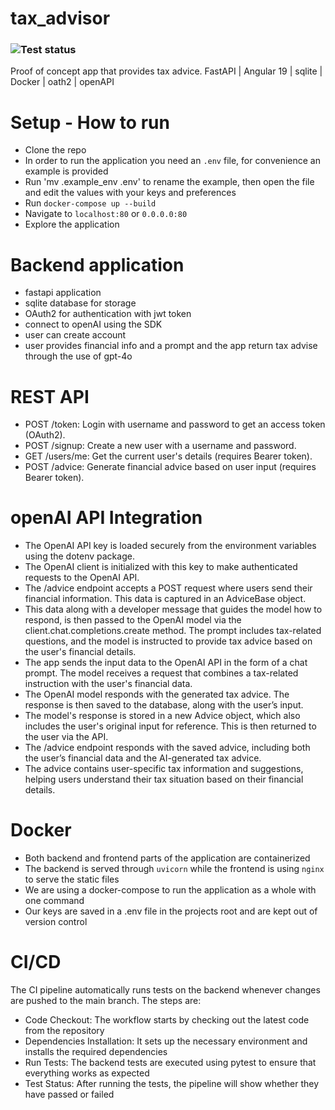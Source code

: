 # tax_advisor
### ![Test status](https://github.com/redplayer0/tax_advisor/actions/workflows/backend-tests.yml/badge.svg)
Proof of concept app that provides tax advice. FastAPI | Angular 19 | sqlite | Docker | oath2 | openAPI

# Setup - How to run
- Clone the repo
- In order to run the application you need an `.env` file, for convenience an example is provided
- Run 'mv .example_env .env' to rename the example, then open the file and edit the values with your keys and preferences
- Run `docker-compose up --build`
- Navigate to `localhost:80` or `0.0.0.0:80`
- Explore the application

# Backend application
- fastapi application
- sqlite database for storage
- OAuth2 for authentication with jwt token
- connect to openAI using the SDK
- user can create account
- user provides financial info and a prompt and the app return tax advise through the use of gpt-4o

# REST API
- POST /token: Login with username and password to get an access token (OAuth2).
- POST /signup: Create a new user with a username and password.
- GET /users/me: Get the current user's details (requires Bearer token).
- POST /advice: Generate financial advice based on user input (requires Bearer token).

# openAI API Integration
- The OpenAI API key is loaded securely from the environment variables using the dotenv package.
- The OpenAI client is initialized with this key to make authenticated requests to the OpenAI API.
- The /advice endpoint accepts a POST request where users send their financial information. This data is captured in an AdviceBase object.
- This data along with a developer message that guides the model how to respond, is then passed to the OpenAI model via the client.chat.completions.create method. The prompt includes tax-related questions, and the model is instructed to provide tax advice based on the user's financial details.
- The app sends the input data to the OpenAI API in the form of a chat prompt. The model receives a request that combines a tax-related instruction with the user's financial data.
- The OpenAI model responds with the generated tax advice. The response is then saved to the database, along with the user’s input.
- The model's response is stored in a new Advice object, which also includes the user's original input for reference. This is then returned to the user via the API.
- The /advice endpoint responds with the saved advice, including both the user’s financial data and the AI-generated tax advice.
- The advice contains user-specific tax information and suggestions, helping users understand their tax situation based on their financial details.

# Docker
- Both backend and frontend parts of the application are containerized
- The backend is served through `uvicorn` while the frontend is using `nginx` to serve the static files
- We are using a docker-compose to run the application as a whole with one command
- Our keys are saved in a .env file in the projects root and are kept out of version control

# CI/CD
The CI pipeline automatically runs tests on the backend whenever changes are pushed to the main branch. The steps are:
- Code Checkout: The workflow starts by checking out the latest code from the repository
- Dependencies Installation: It sets up the necessary environment and installs the required dependencies
- Run Tests: The backend tests are executed using pytest to ensure that everything works as expected
- Test Status: After running the tests, the pipeline will show whether they have passed or failed
